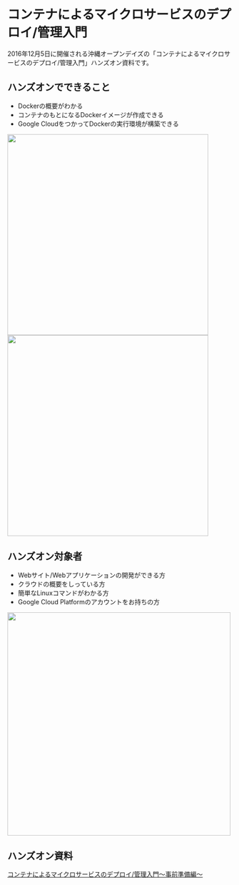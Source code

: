 # コンテナによるマイクロサービスのデプロイ/管理入門

2016年12月5日に開催される沖縄オープンデイズの「コンテナによるマイクロサービスのデプロイ/管理入門」ハンズオン資料です。

## ハンズオンでできること
* Dockerの概要がわかる
* コンテナのもとになるDockerイメージが作成できる
* Google CloudをつかってDockerの実行環境が構築できる

<img src="https://raw.githubusercontent.com/wiki/asashiho/docker-handson/images/basic.png" width="450px">

<img src="https://raw.githubusercontent.com/wiki/asashiho/docker-handson/images/app.png" width="450px">

## ハンズオン対象者
* Webサイト/Webアプリケーションの開発ができる方
* クラウドの概要をしっている方
* 簡単なLinuxコマンドがわかる方
* Google Cloud Platformのアカウントをお持ちの方

<img src="https://raw.githubusercontent.com/wiki/asashiho/docker-handson/images/sample.png" width="500px">

## ハンズオン資料
[コンテナによるマイクロサービスのデプロイ/管理入門～事前準備編～](https://docs.com/asashiho/4390)

